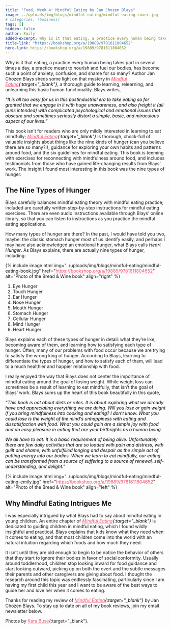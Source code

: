 ```yaml
---
title: "Food, Week 4: Mindful Eating by Jan Chozen Blays"
image: ../uploads/img/blogs/mindful-eating/mindful-eating-cover.jpg
# categories: [business]
tags: []
hidden: false
author: Emily
added-excerpt: Why is it that eating, a practice every human being takes part in several times a day, a practice meant to nourish and fuel our bodies, has become such a point of anxiety, confusion, and shame for so many? Author Jan Chozen Blays sheds some light on that mystery in <i>Mindful Eating</i>, a thorough guide to learning, relearning, and unlearning this basic human functionality.
title-link: "https://bookshop.org/a/19889/9781611804652"
hero-link: https://bookshop.org/a/19889/9781611804652
---
```


<style> em {color: black;} p a {color: #f0506e;}</style>

Why is it that eating, a practice every human being takes part in several times a day, a practice meant to nourish and fuel our bodies, has become such a point of anxiety, confusion, and shame for so many? Author Jan Chozen Blays sheds some light on that mystery in _[Mindful Eating](https://bookshop.org/a/19889/9781611804652){:target="\_blank"}_, a thorough guide to learning, relearning, and unlearning this basic human functionality. Blays writes,

_“It is all too easy for us in this postindustrial era to take eating so for granted that we engage in it with huge unawareness, and also freight it (all puns intended) with complicated psychological and emotional issues that obscure and sometimes seriously distort a simple, basic, and miraculous aspect of our lives.”_

This book isn’t for readers who are only mildly interested in learning to eat mindfully; _[Mindful Eating](https://bookshop.org/a/19889/9781611804652){:target="\_blank"}_ is thorough, chock-full of valuable insights about things like the nine kinds of hunger (can you believe there are so many?!), guidance for exploring your own habits and patterns around food, and the six guidelines for mindful eating. This book is teeming with exercises for reconnecting with mindfulness around food, and includes testimonials from those who have gained life-changing results from Blays’ work. The insight I found most interesting in this book was the nine types of hunger.

## The Nine Types of Hunger

Blays carefully balances mindful eating theory with mindful eating practice; included are carefully written step-by-step instructions for mindful eating exercises. There are even audio instructions available through Blays’ online library, so that you can listen to instructions as you practice the mindful eating applications.

How many types of hunger are there? In the past, I would have told you two, maybe: the classic stomach hunger most of us identify easily, and perhaps I may have also acknowledged an emotional hunger, what Blays calls _Heart Hunger_. As Blays explains, there are actually nine types of hunger, including:

{% include image.html img="../uploads/img/blogs/mindful-eating/mindful-eating-book.jpg" href="https://bookshop.org/a/19889/9781611804652" alt="Photo of the Bread & Wine book" align="right" %}

1. Eye Hunger
2. Touch Hunger
3. Ear Hunger
4. Nose Hunger
5. Mouth Hunger
6. Stomach Hunger
7. Cellular Hunger
8. Mind Hunger
9. Heart Hunger

Blays explains each of these types of hunger in detail: what they’re like, becoming aware of them, and learning how to satisfying each type of hunger. Often, many of our problems with food occur because we are trying to satisfy the wrong king of hunger. According to Blays, learning to differentiate the types of hunger, and how to satisfy each of them, will lead to a much healthier and happier relationship with food.

I really enjoyed the way that Blays does not center the importance of mindful eating around the goal of losing weight. While weight loss can sometimes be a result of learning to eat mindfully, that isn’t the goal of Blays’ work. Blays sums up the heart of this book beautifully in this quote,

_“This book is not about diets or rules. It is about exploring what we already have and appreciating everything we are doing. Will you lose or gain weight if you bring mindfulness into cooking and eating? I don’t know. What you could lose is the weight of the mind‘s unhappiness with eating and dissatisfaction with food. What you could gain are a simple joy with food and an easy pleasure in eating that are your birthrights as a human being._

_We all have to eat. It is a basic requirement of being alive. Unfortunately there are few daily activities that are so loaded with pain and distress, with guilt and shame, with unfulfilled longing and despair as the simple act of putting energy into our bodies. When we learn to eat mindfully, our eating can be transformed from a source of suffering to a source of renewal, self-understanding, and delight.”_

{% include image.html img="../uploads/img/blogs/mindful-eating/mindful-eating-emily.jpg" href="https://bookshop.org/a/19889/9781611804652" alt="Photo of the Bread & Wine book" align="left" %}

## Why Mindful Eating Intrigues Me

I was especially intrigued by what Blays had to say about mindful eating in young children. An entire chapter of _[Mindful Eating](https://bookshop.org/a/19889/9781611804652){:target="\_blank"}_ is dedicated to guiding children in mindful eating, which I found wildly insightful and practical. Blays explains that kids know what they need when it comes to eating, and that most children come into the world with an natural intuition regarding which foods and how much they need.

It isn’t until they are old enough to begin to be notice the behavior of others that they start to ignore their bodies in favor of social conformity. Usually around toddlerhood, children stop looking inward for food guidance and start looking outward, picking up on both the overt and the subtle messages their parents and other caregivers are giving about food. I thought the research around this topic was endlessly fascinating, particularly since I am having my first child this year and I want to be aware of the best ways to guide her and love her when it comes to eating.

Thanks for reading my review of _[Mindful Eating](https://bookshop.org/a/19889/9781611804652){:target="\_blank"}_ by Jan Chozen Blays. To stay up to date on all of my book reviews, join my email newsletter below.

Photos by [Kara Buse](https://wyldroots.com/){:target="\_blank"}.
